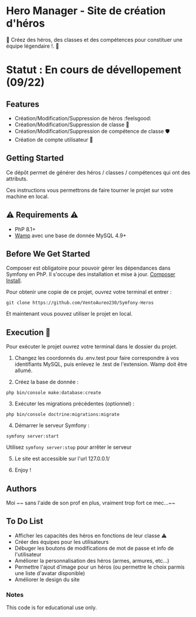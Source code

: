 # Hero Manager - Site de création d'héros

🚀 Créez des héros, des classes et des compétences pour constituer une équipe légendaire !. 🚀

# Statut : En cours de dévellopement (09/22)

## Features

 - Création/Modification/Suppression de héros :feelsgood:
 - Création/Modification/Suppression de classe :trident:
 - Création/Modification/Suppression de compétence de classe :shield:
 - Création de compte utilisateur :partying_face:

## Getting Started

Ce dépôt permet de générer des héros / classes / compétences qui ont des attributs.

Ces instructions vous permettrons de faire tourner le projet sur votre machine en local.

## :warning: Requirements :warning:

 - PhP 8.1+
 - [Wamp](https://www.wampserver.com/) avec une base de donnée MySQL 4.9+

## Before We Get Started

Composer est obligatoire pour pouvoir gérer les dépendances dans Symfony en PhP. Il s'occupe des installation et mise à jour. [Composer Install](https://getcomposer.org/).

Pour obtenir une copie de ce projet, ouvrez votre terminal et entrer :

```
git clone https://github.com/VentoAureo230/Symfony-Heros
```
Et maintenant vous pouvez utiliser le projet en local.

## Execution :runner:

Pour exécuter le projet ouvrez votre terminal dans le dossier du projet.

1. Changez les coordonnés du .env.test pour faire correspondre à vos identifiants MySQL, puis enlevez le .test de l'extension. Wamp doit être allumé.

2. Créez la base de donnée :

```
php bin/console make:database:create
```

3. Exécuter les migrations précédentes (optionnel) :

```
php bin/console doctrine:migrations:migrate
```
4. Démarrer le serveur Symfony :

```
symfony server:start
```
Utilisez `symfony server:stop` pour arrêter le serveur

5. Le site est accessible sur l'url 127.0.0.1/

6. Enjoy !

## Authors

Moi ~~ sans l'aide de son prof en plus, vraiment trop fort ce mec...~~

## To Do List

- Afficher les capacités des héros en fonctions de leur classe :warning:
- Créer des équipes pour les utilisateurs
- Débuger les boutons de modifications de mot de passe et info de l'utilisateur
- Améliorer la personnalisation des héros (armes, armures, etc...)
- Permettre l'ajout d'image pour un héros (ou permettre le choix parmis une liste d'avatar disponible)
- Améliorer le design du site

### Notes

This code is for educational use only.



